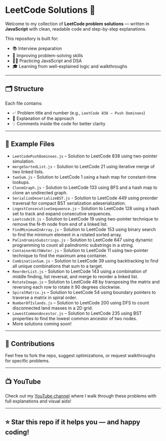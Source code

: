 # LeetCode Solutions 🧠

Welcome to my collection of **LeetCode problem solutions** — written in **JavaScript** with clean, readable code and step-by-step explanations.

This repository is built for:

- 📚 Interview preparation
- 🚀 Improving problem-solving skills
- 👨‍💻 Practicing JavaScript and DSA
- 🎓 Learning from well-explained logic and walkthroughs

---

## 🗂 Structure

Each file contains:

- ✅ Problem title and number (e.g., `LeetCode 838 – Push Dominoes`)
- 🧠 Explanation of the approach
- 💡 Comments inside the code for better clarity

---

## 📌 Example Files

- `LeetCodePushDominoes.js` – Solution to LeetCode 838 using two-pointer simulation.
- `mergeSortedList.js` - Solution to LeetCode 21 using iterative merge of two linked lists.
- `twoSum.js` - Solution to LeetCode 1 using a hash map for constant-time lookups.
- `CloneGraph.js` - Solution to LeetCode 133 using BFS and a hash map to clone an undirected graph.
- `SerializeDeserializeBST.js` - Solution to LeetCode 449 using preorder traversal for compact BST serialization adeserialization.
- `LngestConsecutiveSequeence.js` - Solution to LeetCode 128 using a hash set to track and expand consecutive sequences.
- `Leetcode19.js` - Solution to LeetCode 19 using two-pointer technique to remove the N-th node from end of a linked list.
- `FindMinimumInArray.js` - Solution to LeetCode 153 using binary search to find the minimum element in a rotated sorted array.
- `PalindrominSubstrings.js` - Solution to LeetCode 647 using dynamic programming to count all palindromic substrings in a string.
- `ContainerWithWater.js` - Solution to LeetCode 11 using two-pointer technique to find the maximum area container.
- `CombinationSum.js` - Solution to LeetCode 39 using backtracking to find all unique combinations that sum to a target.
- `ReorderList.js` -  Solution to LeetCode 143 using a combination of middle finding, list reversal, and merge to reorder a linked list.
- `RotateImage.js` – Solution to LeetCode 48 by transposing the matrix and reversing each row to rotate it 90 degrees clockwise.
- `SpiralMatrix.js` – Solution to LeetCode 54 using boundary pointers to traverse a matrix in spiral order.
- `NumberOfIslands.js` – Solution to LeetCode 200 using DFS to count disconnected land masses in a 2D grid.
- `LowestCommonAncestor.js` – Solution to LeetCode 235 using BST properties to find the lowest common ancestor of two nodes.
- More solutions coming soon!

---

## 🤝 Contributions

Feel free to fork the repo, suggest optimizations, or request walkthroughs for specific problems.

---

## 📺 YouTube

Check out my [YouTube channel](https://studio.youtube.com/channel/UCponUfkpFa55aSsUx-7hhSA) where I walk through these problems with full explanations and visual aids!

---

## ⭐️ Star this repo if it helps you — and happy coding!